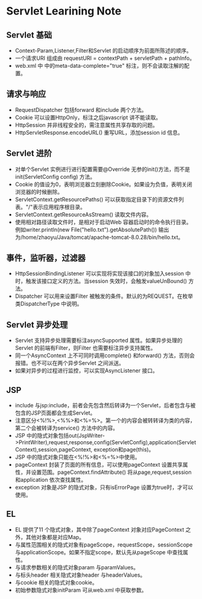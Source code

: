 # Servlet Learining Note

## Servlet 基础
   * Context-Param,Listener,Filter和Servlet 的启动顺序为前面所陈述的顺序。
   * 一个请求URI 组成由 requestURI = contextPath + servletPath + pathInfo。
   * web.xml 中<web-app> 中的meta-data-complete="true" 标注，则不会读取注解的配置。
   
## 请求与响应
   * RequestDispatcher 包括forward 和include 两个方法。
   * Cookie 可以设置HttpOnly，标注之后javascript 讲不能读取。
   * HttpSession 并非线程安全的，需注意属性共享存取的问题。
   * HttpServletResponse.encodeURL() 重写URL，添加session id 信息。

## Servlet 进阶
   * 对单个Servlet 实例进行进行配置需要@Override 无参的init()方法，而不是init(ServletConfig config) 方法。
   * Cookie 的值设为0，表明浏览器立刻删除Cookie。如果设为负值，表明关闭浏览器的时候删除。
   * ServletContext.getResourcePaths() 可以获取指定目录下的资源文件列表。"/"表示应用程序根目录。
   * ServletContext.getResourceAsStream() 读取文件内容。
   * 使用相对路径读取文件时，是相对于启动Web 容器启动时的命令执行目录。例如writer.println(new File("hello.txt").getAbsolutePath()) 输出为/home/zhaoyu/Java/tomcat/apache-tomcat-8.0.28/bin/hello.txt。

## 事件，监听器，过滤器
   * HttpSessionBindingListener 可以实现将实现该接口的对象加入session 中时，触发该接口定义的方法。当session 失效时，会触发valueUnBound() 方法。
   * Dispatcher 可以用来设置Filter 被触发的条件。默认的为REQUEST。在枚举类DispatcherType 中说明。

## Servlet 异步处理
   * Servlet 支持异步处理需要标注asyncSupported 属性。如果异步处理的Servlet 的前端有Filter，则Filter 也需要标注异步支持属性。
   * 同一个AsyncContext 上不可同时调用complete() 和forward() 方法，否则会报错。也不可以在两个异步Servlet 之间派送。
   * 如果对异步的过程进行监控，可以实现AsyncListener 接口。

## JSP
   * include 与jsp:include，前者会先包含然后转译为一个Servlet，后者包含与被包含的JSP页面都会生成Servlet。
   * 注意区分<%!%>,<%%>和<%=%>。第一个的内容会被转转译为类的内容，第二个会被转译为service() 方法中的内容。
   * JSP 中的隐式对象包括out(JspWriter->PrintWriter),request,response,config(ServletConfig),application(ServletContext),session,pageContext, exception和page(this)。
   * JSP 中的隐式对象只能在<%!%>和<%=%>中使用。
   * pageContext 封装了页面的所有信息，可以使用pageContext 设置共享属性，并设置范围。pageContext.findAttribute() 将从page,request,session 和application 依次查找属性。
   * exception 对象是JSP 的隐式对象，只有isErrorPage 设置为true时，才可以使用。
  
## EL
   * EL 提供了11 个隐式对象，其中除了pageContext 对象对应PageContext 之外，其他对象都是对应Map。
   * 与属性范围相关的隐式对象有pageScope，requestScope，sessionScope 与applicationScope。如果不指定scope，默认先从pageScope 中查找属性。
   * 与请求参数相关的隐式对象param 与paramValues。
   * 与标头header 相关隐式对象header 与headerValues。
   * 与cookie 相关的隐式对象cookie。
   * 初始参数隐式对象initParam 可从web.xml 中获取参数。
   
   
